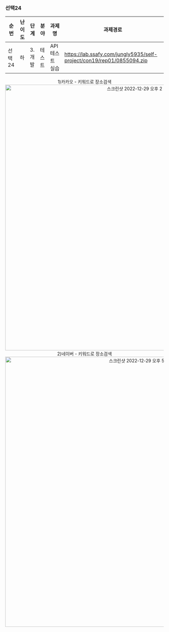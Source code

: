 ### 선택24

|순번|난이도|단계|분야|과제명|과제경로|
|----|----|----|----|----|----|
|선택24|하|3. 개발|테스트|API 테스트 실습|https://lab.ssafy.com/jungly5935/self-project/con19/rep01/0855094.zip|

<div align="center">
1)카카오 - 키워드로 장소검색<br>
<img width="845" alt="스크린샷 2022-12-29 오후 2 38 17" src="https://user-images.githubusercontent.com/68285665/209908107-834e2c90-d510-4178-aa1a-c35cee3558a2.png">
<br>
2)네이버 - 키워드로 장소검색<br>
<img width="859" alt="스크린샷 2022-12-29 오후 5 45 13" src="https://user-images.githubusercontent.com/68285665/209926510-50e74e03-4689-4e86-8d28-245a26eff48d.png">
</div>
